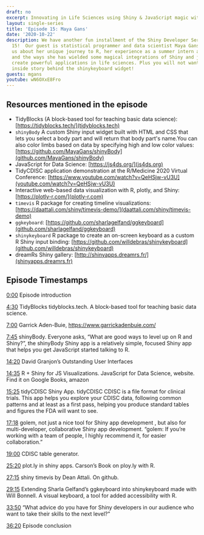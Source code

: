 ```yaml
---
draft: no
excerpt: Innovating in Life Sciences using Shiny & JavaScript magic with Maya Gans!
layout: single-series
title: 'Episode 15: Maya Gans'
date: '2020-10-22'
description: We have another fun installment of the Shiny Developer Series in episode
  15!  Our guest is statistical programmer and data scientist Maya Gans, and she tells
  us about her unique journey to R, her experience as a summer intern at RStudio,
  and the ways she has wielded some magical integrations of Shiny and javascript to
  create powerful applications in life sciences. Plus you will not want to miss the
  inside story behind the shinykeyboard widget!
guests: mgans
youtube: wN6OXxE8Fro
---
```


## Resources mentioned in the episode

* TidyBlocks (A block-based tool for teaching basic data science): [https://tidyblocks.tech/](tidyblocks.tech)
* `shinyBody` A custom Shiny input widget built with HTML and CSS that lets you select a body part and will return that body part's name.You can also color limbs based on data by specifying high and low color values: [https://github.com/MayaGans/shinyBody](github.com/MayaGans/shinyBody)
* JavaScript for Data Science: [https://js4ds.org/](js4ds.org)
* TidyCDISC application demonstration at the R/Medicine 2020 Virtual Conference: [https://www.youtube.com/watch?v=QeHSjw-vU3U](youtube.com/watch?v=QeHSjw-vU3U)
* Interactive web-based data visualization with R, plotly, and Shiny: [https://plotly-r.com/](plotly-r.com)
* `timevis` R package for creating timeline visualizations: [https://daattali.com/shiny/timevis-demo/](daattali.com/shiny/timevis-demo)
* `ggkeyboard`: [https://github.com/sharlagelfand/ggkeyboard](github.com/sharlagelfand/ggkeyboard)
* `shinykeyboard` R package to create an on-screen keyboard as a custom R Shiny input binding: [https://github.com/willdebras/shinykeyboard](github.com/willdebras/shinykeyboard)
* dreamRs Shiny gallery: [http://shinyapps.dreamrs.fr/](shinyapps.dreamrs.fr)


## Episode Timestamps

[0:00](https://www.youtube.com/watch?v=wN6OXxE8Fro&t=0m0s) Episode introduction

[4:30](https://www.youtube.com/watch?v=wN6OXxE8Fro&t=4m30s) TidyBlocks tidyblocks.tech. A block-based tool for teaching basic data science.

[7:00](https://www.youtube.com/watch?v=wN6OXxE8Fro&t=7m00s) Garrick Aden-Buie, https://www.garrickadenbuie.com/

[7:45](https://www.youtube.com/watch?v=wN6OXxE8Fro&t=7m45s) shinyBody. Everyone asks, “What are good ways to level up on R and Shiny?”, the shinyBody Shiny app is a relatively simple, focused Shiny app that helps you get JavaScript started talking to R.

[14:20](https://www.youtube.com/watch?v=wN6OXxE8Fro&t=14m20s) David Granjon’s Outstanding User Interfaces

[14:35](https://www.youtube.com/watch?v=wN6OXxE8Fro&t=14m35s) R + Shiny for JS Visualizations. JavaScript for Data Science, website. Find it on Google Books, amazon

[15:25](https://www.youtube.com/watch?v=wN6OXxE8Fro&t=15m25s) tidyCDISC Shiny App. tidyCDISC CDISC is a file format for clinical trials. This app helps you explore your CDISC data, following common patterns and at least as a first pass, helping you produce standard tables and figures the FDA will want to see.

[17:18](https://www.youtube.com/watch?v=wN6OXxE8Fro&t=17m18s) golem, not just a nice tool for Shiny app development , but also for multi-developer, collaborative Shiny app development. “golem: If you’re working with a team of people, I highly recommend it, for easier collaboration.”

[19:00](https://www.youtube.com/watch?v=wN6OXxE8Fro&t=19m00s) CDISC table generator.

[25:20](https://www.youtube.com/watch?v=wN6OXxE8Fro&t=25m20s) plot.ly in shiny apps. Carson’s Book on ploy.ly with R.

[27:15](https://www.youtube.com/watch?v=wN6OXxE8Fro&t=27m15s) shiny timevis by Dean Attali. On github.

[29:15](https://www.youtube.com/watch?v=wN6OXxE8Fro&t=29m15s) Extending Sharla Gelfand’s ggkeyboard into shinykeyboard made with Will Bonnell. A visual keyboard, a tool for added accessibility with R.

[33:50](https://www.youtube.com/watch?v=wN6OXxE8Fro&t=33m50s) “What advice do you have for Shiny developers in our audience who want to take their skills to the next level?”

[36:20](https://www.youtube.com/watch?v=wN6OXxE8Fro&t=36m20s) Episode conclusion

